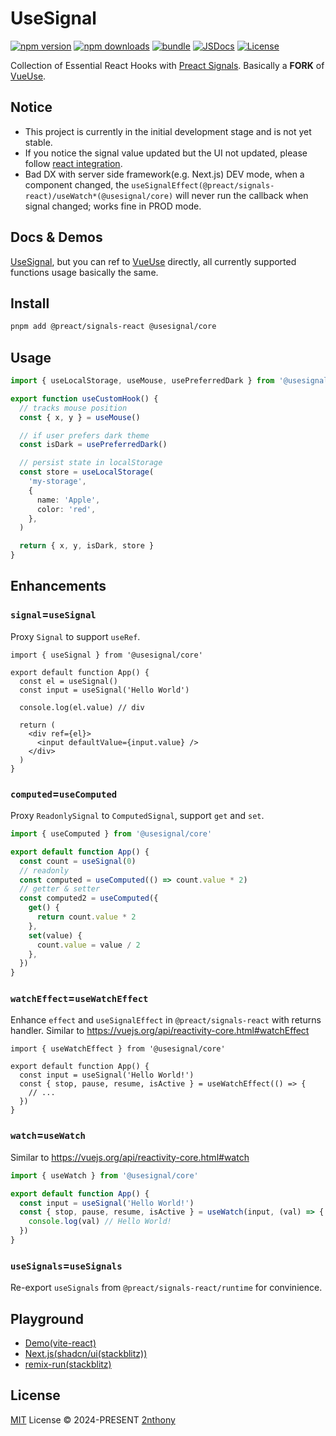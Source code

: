 # UseSignal

[![npm version][npm-version-src]][npm-version-href]
[![npm downloads][npm-downloads-src]][npm-downloads-href]
[![bundle][bundle-src]][bundle-href]
[![JSDocs][jsdocs-src]][jsdocs-href]
[![License][license-src]][license-href]

Collection of Essential React Hooks with [Preact Signals](https://github.com/preactjs/signals/tree/main/packages/react). Basically a **FORK** of [VueUse](https://vueuse.org/).

## Notice

- This project is currently in the initial development stage and is not yet stable.
- If you notice the signal value updated but the UI not updated, please follow [react integration](https://github.com/preactjs/signals/blob/main/packages/react/README.md#react-integration).
- Bad DX with server side framework(e.g. Next.js) DEV mode, when a component changed, the `useSignalEffect(@preact/signals-react)/useWatch*(@usesignal/core)` will never run the callback when signal changed; works fine in PROD mode.

## Docs & Demos

[UseSignal](https://usesignal.vercel.app/), but you can ref to [VueUse](https://vueuse.org/functions.html) directly, all currently supported functions usage basically the same.

## Install

```sh
pnpm add @preact/signals-react @usesignal/core
```

## Usage

```ts
import { useLocalStorage, useMouse, usePreferredDark } from '@usesignal/core'

export function useCustomHook() {
  // tracks mouse position
  const { x, y } = useMouse()

  // if user prefers dark theme
  const isDark = usePreferredDark()

  // persist state in localStorage
  const store = useLocalStorage(
    'my-storage',
    {
      name: 'Apple',
      color: 'red',
    },
  )

  return { x, y, isDark, store }
}
```

## Enhancements

### `signal`=`useSignal`

Proxy `Signal` to support `useRef`.

```tsx
import { useSignal } from '@usesignal/core'

export default function App() {
  const el = useSignal()
  const input = useSignal('Hello World')

  console.log(el.value) // div

  return (
    <div ref={el}>
      <input defaultValue={input.value} />
    </div>
  )
}
```

### `computed`=`useComputed`

Proxy `ReadonlySignal` to `ComputedSignal`, support `get` and `set`.

```ts
import { useComputed } from '@usesignal/core'

export default function App() {
  const count = useSignal(0)
  // readonly
  const computed = useComputed(() => count.value * 2)
  // getter & setter
  const computed2 = useComputed({
    get() {
      return count.value * 2
    },
    set(value) {
      count.value = value / 2
    },
  })
}
```

### `watchEffect`=`useWatchEffect`

Enhance `effect` and `useSignalEffect` in `@preact/signals-react` with returns handler. Similar to https://vuejs.org/api/reactivity-core.html#watchEffect

```tsx
import { useWatchEffect } from '@usesignal/core'

export default function App() {
  const input = useSignal('Hello World!')
  const { stop, pause, resume, isActive } = useWatchEffect(() => {
    // ...
  })
}
```

### `watch`=`useWatch`

Similar to https://vuejs.org/api/reactivity-core.html#watch

```ts
import { useWatch } from '@usesignal/core'

export default function App() {
  const input = useSignal('Hello World!')
  const { stop, pause, resume, isActive } = useWatch(input, (val) => {
    console.log(val) // Hello World!
  })
}
```

### `useSignals`=`useSignals`

Re-export `useSignals` from `@preact/signals-react/runtime` for convinience.

## Playground

- [Demo(vite-react)](https://usesignal.vercel.app/)
- [Next.js(shadcn/ui(stackblitz))](https://stackblitz.com/edit/stackblitz-starters-xvtr12?description=The%20React%20framework%20for%20production&file=app/page.tsx&title=Next.js%20Starter)
- [remix-run(stackblitz)](https://stackblitz.com/edit/remix-run-remix-6gxayd?file=app/routes/_index.tsx)

## License

[MIT](./LICENSE) License © 2024-PRESENT [2nthony](https://github.com/2nthony)

<!-- Badges -->

[npm-version-src]: https://img.shields.io/npm/v/@usesignal/core?style=flat&colorA=080f12&colorB=1fa669
[npm-version-href]: https://npmjs.com/package/@usesignal/core
[npm-downloads-src]: https://img.shields.io/npm/dm/@usesignal/core?style=flat&colorA=080f12&colorB=1fa669
[npm-downloads-href]: https://npmjs.com/package/@usesignal/core
[bundle-src]: https://img.shields.io/bundlephobia/minzip/@usesignal/core?style=flat&colorA=080f12&colorB=1fa669&label=minzip
[bundle-href]: https://bundlephobia.com/result?p=@usesignal/core
[license-src]: https://img.shields.io/github/license/2nthony/usesignal.svg?style=flat&colorA=080f12&colorB=1fa669
[license-href]: https://github.com/2nthony/usesignal/blob/main/LICENSE
[jsdocs-src]: https://img.shields.io/badge/jsdocs-reference-080f12?style=flat&colorA=080f12&colorB=1fa669
[jsdocs-href]: https://www.jsdocs.io/package/@usesignal/core
